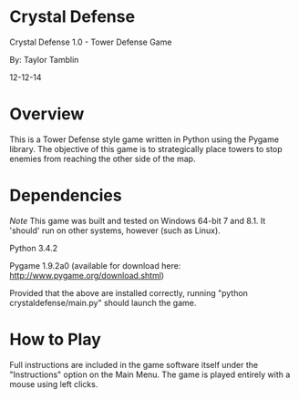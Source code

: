 # Crystal Defense

Crystal Defense 1.0 - Tower Defense Game

By: Taylor Tamblin

12-12-14

Overview
=========
This is a Tower Defense style game written in Python using the Pygame library. The objective of this game is to strategically place towers to stop enemies from reaching the other side of the map.

Dependencies
==============
*Note* This game was built and tested on Windows 64-bit 7 and 8.1. It 'should' run on other systems, however (such as Linux).

Python 3.4.2

Pygame 1.9.2a0 (available for download here: http://www.pygame.org/download.shtml)

Provided that the above are installed correctly, running "python crystaldefense/main.py" should launch the game.

How to Play
===============
Full instructions are included in the game software itself under the "Instructions" option on the Main Menu. The game is played entirely with a mouse using left clicks.
